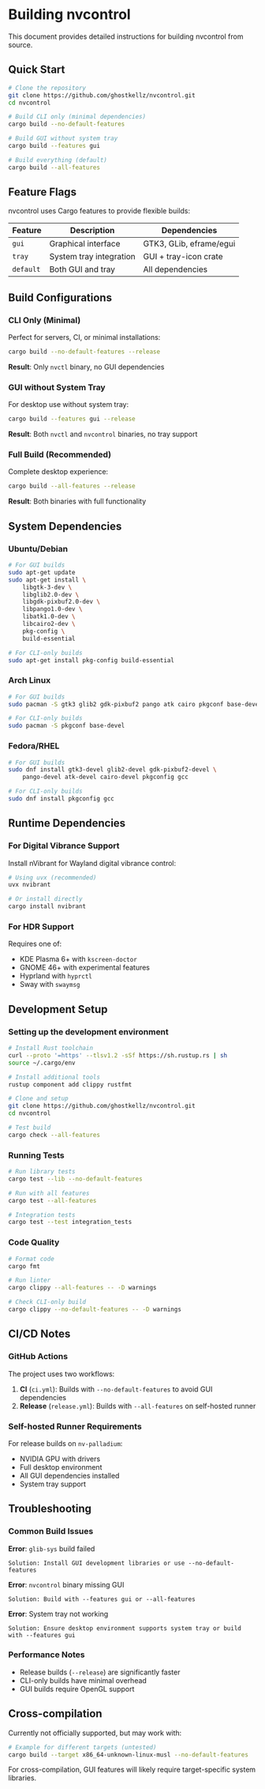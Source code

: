 # Building nvcontrol

This document provides detailed instructions for building nvcontrol from source.

## Quick Start

```sh
# Clone the repository
git clone https://github.com/ghostkellz/nvcontrol.git
cd nvcontrol

# Build CLI only (minimal dependencies)
cargo build --no-default-features

# Build GUI without system tray
cargo build --features gui

# Build everything (default)
cargo build --all-features
```

## Feature Flags

nvcontrol uses Cargo features to provide flexible builds:

| Feature | Description | Dependencies |
|---------|-------------|--------------|
| `gui` | Graphical interface | GTK3, GLib, eframe/egui |
| `tray` | System tray integration | GUI + tray-icon crate |
| `default` | Both GUI and tray | All dependencies |

## Build Configurations

### CLI Only (Minimal)
Perfect for servers, CI, or minimal installations:
```sh
cargo build --no-default-features --release
```
**Result**: Only `nvctl` binary, no GUI dependencies

### GUI without System Tray
For desktop use without system tray:
```sh
cargo build --features gui --release
```
**Result**: Both `nvctl` and `nvcontrol` binaries, no tray support

### Full Build (Recommended)
Complete desktop experience:
```sh
cargo build --all-features --release
```
**Result**: Both binaries with full functionality

## System Dependencies

### Ubuntu/Debian
```sh
# For GUI builds
sudo apt-get update
sudo apt-get install \
    libgtk-3-dev \
    libglib2.0-dev \
    libgdk-pixbuf2.0-dev \
    libpango1.0-dev \
    libatk1.0-dev \
    libcairo2-dev \
    pkg-config \
    build-essential

# For CLI-only builds
sudo apt-get install pkg-config build-essential
```

### Arch Linux
```sh
# For GUI builds
sudo pacman -S gtk3 glib2 gdk-pixbuf2 pango atk cairo pkgconf base-devel

# For CLI-only builds
sudo pacman -S pkgconf base-devel
```

### Fedora/RHEL
```sh
# For GUI builds
sudo dnf install gtk3-devel glib2-devel gdk-pixbuf2-devel \
    pango-devel atk-devel cairo-devel pkgconfig gcc

# For CLI-only builds
sudo dnf install pkgconfig gcc
```

## Runtime Dependencies

### For Digital Vibrance Support
Install nVibrant for Wayland digital vibrance control:
```sh
# Using uvx (recommended)
uvx nvibrant

# Or install directly
cargo install nvibrant
```

### For HDR Support
Requires one of:
- KDE Plasma 6+ with `kscreen-doctor`
- GNOME 46+ with experimental features
- Hyprland with `hyprctl`
- Sway with `swaymsg`

## Development Setup

### Setting up the development environment
```sh
# Install Rust toolchain
curl --proto '=https' --tlsv1.2 -sSf https://sh.rustup.rs | sh
source ~/.cargo/env

# Install additional tools
rustup component add clippy rustfmt

# Clone and setup
git clone https://github.com/ghostkellz/nvcontrol.git
cd nvcontrol

# Test build
cargo check --all-features
```

### Running Tests
```sh
# Run library tests
cargo test --lib --no-default-features

# Run with all features
cargo test --all-features

# Integration tests
cargo test --test integration_tests
```

### Code Quality
```sh
# Format code
cargo fmt

# Run linter
cargo clippy --all-features -- -D warnings

# Check CLI-only build
cargo clippy --no-default-features -- -D warnings
```

## CI/CD Notes

### GitHub Actions
The project uses two workflows:

1. **CI** (`ci.yml`): Builds with `--no-default-features` to avoid GUI dependencies
2. **Release** (`release.yml`): Builds with `--all-features` on self-hosted runner

### Self-hosted Runner Requirements
For release builds on `nv-palladium`:
- NVIDIA GPU with drivers
- Full desktop environment
- All GUI dependencies installed
- System tray support

## Troubleshooting

### Common Build Issues

**Error**: `glib-sys` build failed
```
Solution: Install GUI development libraries or use --no-default-features
```

**Error**: `nvcontrol` binary missing GUI
```
Solution: Build with --features gui or --all-features
```

**Error**: System tray not working
```
Solution: Ensure desktop environment supports system tray or build with --features gui
```

### Performance Notes
- Release builds (`--release`) are significantly faster
- CLI-only builds have minimal overhead
- GUI builds require OpenGL support

## Cross-compilation

Currently not officially supported, but may work with:
```sh
# Example for different targets (untested)
cargo build --target x86_64-unknown-linux-musl --no-default-features
```

For cross-compilation, GUI features will likely require target-specific system libraries.